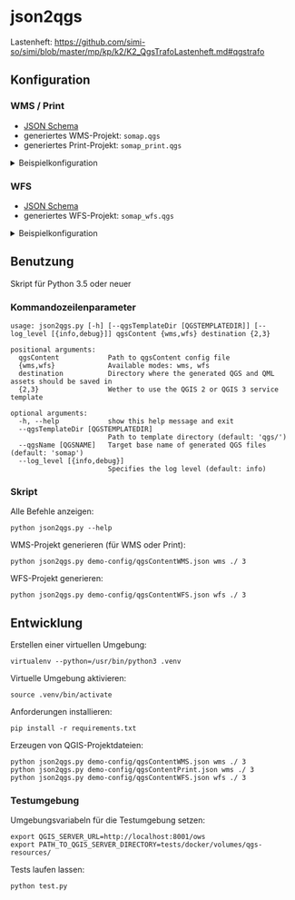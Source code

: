 json2qgs
========

Lastenheft: https://github.com/simi-so/simi/blob/master/mp/kp/k2/K2_QgsTrafoLastenheft.md#qgstrafo


Konfiguration
-------------

### WMS / Print

* [JSON Schema](./schemas/sogis-wms-qgs-content.json)
* generiertes WMS-Projekt: `somap.qgs`
* generiertes Print-Projekt: `somap_print.qgs`

<details>
  <summary>Beispielkonfiguration</summary>

**Zu beachten:** Falls `print_templates` in der Config enthalten ist, wird automatisch das Print-Projekt (`somap_print.qgs`) generiert, sonst das WMS-Projekt (`somap.qgs`)

```jsonc
{
  "$schema": "https://github.com/simi-so/json2qgs/raw/master/schemas/sogis-wms-qgs-content.json",

  // top-level WMS Layers direkt unterhalb WMS Root Layer
  "wms_top_layers": [
    "ch.so.agi.agi_hoheitsgrenzen_pub.hoheitsgrenzen_gemeindegrenze",
    "Grundstücke",
    "BelasteteStandorte",
    "ch.so.agi.uebersichtsplan",
    "1_hintergrundkarte_wms",
    "2_hintergrundkarte_wmts"
  ],

  // referenzierte Layer und Productsets
  "layers": [
    // Productset: Layergruppe oder Facadelayer
    {
      "name": "Grundstücke",
      "type": "productset",
      "title": "Grundstücke",
      // Referenzen auf Sublayer
      "sublayers": [
        "mopublic_grundstueck"
      ]
    },
    {
      "name": "BelasteteStandorte",
      "type": "productset",
      "title": "",
      "sublayers": [
        "afu_altlasten_pub"
      ]
    },

    // Vektorlayer
    {
      "name": "ch.so.agi.agi_hoheitsgrenzen_pub.hoheitsgrenzen_gemeindegrenze",
      "type": "layer",
      "title": "Gemeindegrenzen",
      "datatype": "vector",
      // Datenquelle
      "postgis_datasource": {
        // PostGIS Connection wie in einer QGIS Datasource (hier als PG Service)
        "dbconnection": "service=sogis_services",
        // Variante ohne PG Service:
        // "dbconnection": "dbname='somap' host=sogis-postgis port=5432 user='dbuser' password='xxxx'",
        "schema": "agi_hoheitsgrenzen_pub",
        "table": "hoheitsgrenzen_gemeindegrenze",
        "unique_key": "t_id",
        "geometry_field": "geometrie",
        "geometry_type": "MULTIPOLYGON",
        "srid": 2056
      },
      // QML und zugehörige Assets mit Base64 Encoding
      "qml_base64": "ABCD123=",
      "qml_assets": [
        {
          // Asset Pfad relativ zum QGIS Projekt
          "path": "fillpattern/myCrossPattern.png",
          "base64": "EFGH456="
        }
      ],
      // Attribute und deren Aliases (Alias optional)
      "attributes": [
        {
          "name": "gemeindename",
          "alias": "Gemeindename"
        },
        {
          "name": "bfs_gemeindenummer",
          "alias": "BFS-Nr."
        },
        {
          "name": "bezirksname",
          "alias": "Bezirksname"
        }
      ],
      // BBox des Layers
      "bbox": {
        "bounds": [
          2592560.719,
          1213703.19,
          2644759.746,
          1261330.177
        ],
        "srid": 2056
      }
    },
    // analog:
    //  "mopublic_grundstueck",
    //  "afu_altlasten_pub"

    // Rasterlayer
    {
      "name": "ch.so.agi.uebersichtsplan",
      "type": "layer",
      "title": "Übersichtsplan",
      "datatype": "raster",
      // Datenquelle
      "raster_datasource": {
        "datasource": "/vsicurl/https://data.sourcepole.com/srtm_1km_3857.tif",
        "srid": 2056
      },
      // Raster QML mit Base64 Encoding
      "qml_base64": "MNOP012=",
      // BBox des Layers
      "bbox": {
        "bounds": [
          2590983.475,
          1212806.1156,
          2646267.025,
          1262755.0094
        ],
        "srid": 2056
      }
    },

    // WMS Layer (v.a. als interner Print Layer für Hintergrundkarte)
    {
      "name": "1_hintergrundkarte_wms",
      "type": "layer",
      "title": "Swisstopo Landeskarten (farbig) WMS",
      "datatype": "wms",
      // Datenquelle
      "wms_datasource": {
        "wms_url": "https://wms.geo.admin.ch/",
        "layers": "ch.swisstopo.pixelkarte-farbe",
        "format": "image/jpeg",
        "styles": "",
        "srid": 2056,
        "featureCount": 10
      },
      // BBox des Layers
      "bbox": {
        "bounds": [
          2590983.475,
          1212806.1156,
          2646267.025,
          1262755.0094
        ],
        "srid": 2056
      }
    },

    // WMTS Layer (v.a. als interner Print Layer für Hintergrundkarte)
    {
      "name": "2_hintergrundkarte_wmts",
      "type": "layer",
      "title": "Swisstopo Landeskarten (grau) WMTS",
      "datatype": "wmts",
      // Datenquelle
      "wmts_datasource": {
        "wmts_capabilities_url": "https://wmts.geo.admin.ch/EPSG/2056/1.0.0/WMTSCapabilities.xml",
        "layer": "ch.swisstopo.pixelkarte-grau",
        "style": "ch.swisstopo.pixelkarte-grau",
        // tile_dimensions ist üblicherweise leer, beim Swisstopo WMTS muss aber Time gesetzt werden
        "tile_dimensions": "Time=current",
        "tile_matrix_set": "2056_27",
        "srid": 2056,
        "format": "image/jpeg"
      },
      // BBox des Layers
      "bbox": {
        "bounds": [
          2590983.475,
          1212806.1156,
          2646267.025,
          1262755.0094
        ],
        "srid": 2056
      }
    }
  ],

  // Print Templates (nur für Print-Projekt)
  "print_templates": [
    {
      // QPT und zugehörige Assets mit Base64 Encoding
      "template_base64": "QRST345=",
      "template_assets": [
        {
          // Asset Pfad relativ zum QGIS Projekt
          "path": "logos/myPrintLogo.png",
          "base64": "UVWX678="
        }
      ]
    }
  ],

  // Farbe für Selektion im WMS
  "selection_color_rgba": [
    255, 255, 0, 255
  ],

  // WMS Metadaten
  "wms_metadata": {
    // WMS GetCapabilities
    "service_name": "",
    "service_title": "",
    "service_abstract": "",
    "keywords": [
      "somap"
    ],
    "online_resource": "",
    "contact_person": "",
    "contact_organization": "",
    "contact_position": "",
    "contact_phone": "",
    "contact_mail": "",
    "fees": "",
    "access_constraints": "",
    // Name und Titel des WMS Root Layers
    "root_name": "somap",
    "root_title": "",
    // Liste der angebotenen Referenzsysteme
    "crs_list": [
      "EPSG:2056"
    ],
    // gesamte BBox / Default BBox für Layer
    "bbox": {
      "bounds": [
        2590983,
        1212806,
        2646267,
        1262755
      ],
      "srid": 2056
    }
  }
}
```
</details>


### WFS

* [JSON Schema](./schemas/sogis-wfs-qgs-content.json)
* generiertes WFS-Projekt: `somap_wfs.qgs`

<details>
  <summary>Beispielkonfiguration</summary>

```jsonc
{
  "$schema": "https://github.com/simi-so/json2qgs/raw/master/schemas/sogis-wfs-qgs-content.json",

  // WFS Layerliste
  "layers": [
    // Vektorlayer
    {
      "name": "ch.so.agi.agi_hoheitsgrenzen_pub.hoheitsgrenzen_gemeindegrenze",
      "title": "Gemeindegrenzen",
      // Datenquelle
      "postgis_datasource": {
        // PostGIS Connection wie in einer QGIS Datasource (hier als PG Service)
        "dbconnection": "service=sogis_services",
        // Variante ohne PG Service:
        // "dbconnection": "dbname='somap' host=sogis-postgis port=5432 user='dbuser' password='xxxx'",
        "schema": "agi_hoheitsgrenzen_pub",
        "table": "hoheitsgrenzen_gemeindegrenze",
        "unique_key": "t_id",
        "geometry_field": "geometrie",
        "geometry_type": "MULTIPOLYGON",
        "srid": 2056
      },
      // Attribute und deren Aliases (Alias optional)
      "attributes": [
        {
          "name": "gemeindename",
          "alias": "Gemeindename"
        },
        {
          "name": "bfs_gemeindenummer",
          "alias": "BFS-Nr."
        },
        {
          "name": "bezirksname",
          "alias": "Bezirksname"
        }
      ],
      // BBox des Layers
      "bbox": {
        "bounds": [
          2592560.719,
          1213703.19,
          2644759.746,
          1261330.177
        ],
        "srid": 2056
      }
    }
  ],
  // WFS Metadaten
  "wfs_metadata": {
    // WFS GetCapabilities
    "service_name": "",
    "service_title": "",
    "service_abstract": "",
    "keywords": [
      "somap"
    ],
    "online_resource": "",
    "fees": "",
    "access_constraints": "",
    // Default BBox für Layer
    "bbox": {
      "bounds": [
        2590983,
        1212806,
        2646267,
        1262755
      ],
      "srid": 2056
    }
  }
}
```
</details>


Benutzung
---------

Skript für Python 3.5 oder neuer

### Kommandozeilenparameter

```
usage: json2qgs.py [-h] [--qgsTemplateDir [QGSTEMPLATEDIR]] [--log_level [{info,debug}]] qgsContent {wms,wfs} destination {2,3}

positional arguments:
  qgsContent            Path to qgsContent config file
  {wms,wfs}             Available modes: wms, wfs
  destination           Directory where the generated QGS and QML assets should be saved in
  {2,3}                 Wether to use the QGIS 2 or QGIS 3 service template

optional arguments:
  -h, --help            show this help message and exit
  --qgsTemplateDir [QGSTEMPLATEDIR]
                        Path to template directory (default: 'qgs/')
  --qgsName [QGSNAME]   Target base name of generated QGS files (default: 'somap')
  --log_level [{info,debug}]
                        Specifies the log level (default: info)
```

### Skript

Alle Befehle anzeigen:

    python json2qgs.py --help

WMS-Projekt generieren (für WMS oder Print):

    python json2qgs.py demo-config/qgsContentWMS.json wms ./ 3

WFS-Projekt generieren:

    python json2qgs.py demo-config/qgsContentWFS.json wfs ./ 3


Entwicklung
-----------

Erstellen einer virtuellen Umgebung:

    virtualenv --python=/usr/bin/python3 .venv

Virtuelle Umgebung aktivieren:

    source .venv/bin/activate

Anforderungen installieren:

    pip install -r requirements.txt

Erzeugen von QGIS-Projektdateien:

    python json2qgs.py demo-config/qgsContentWMS.json wms ./ 3
    python json2qgs.py demo-config/qgsContentPrint.json wms ./ 3
    python json2qgs.py demo-config/qgsContentWFS.json wfs ./ 3

### Testumgebung

Umgebungsvariabeln für die Testumgebung setzen:

    export QGIS_SERVER_URL=http://localhost:8001/ows
    export PATH_TO_QGIS_SERVER_DIRECTORY=tests/docker/volumes/qgs-resources/

Tests laufen lassen:

    python test.py